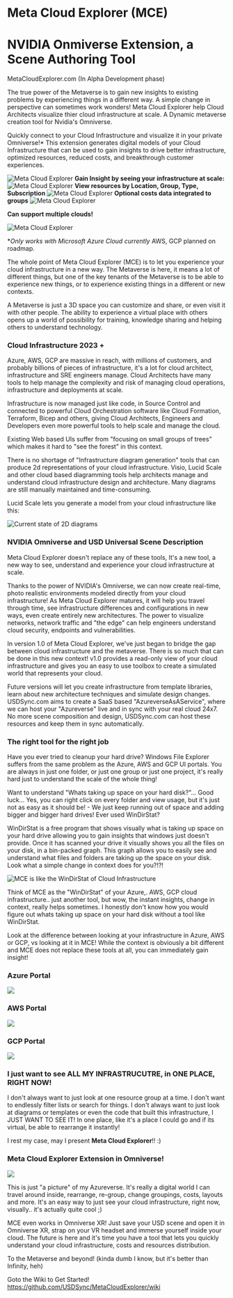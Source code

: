 # Meta Cloud Explorer (MCE)
# NVIDIA Onmiverse Extension, a Scene Authoring Tool

MetaCloudExplorer.com
(In Alpha Development phase)

The true power of the Metaverse is to gain new insights to existing problems by experiencing things in a different way.  A simple change in perspective can sometimes work wonders!  Meta Cloud Explorer help Cloud Architects visualize thier cloud infrastructure at scale.  A Dynamic metaverse creation tool for Nvidia's Omniverse.

Quickly connect to your Cloud Infrastructure and visualize it in your private Omniverse!*
This extension generates digital models of your Cloud Infrastructure that can be used to gain insights to drive better infrastructure, optimized resources, reduced costs, and breakthrough customer experiences.

![Meta Cloud Explorer](https://github.com/CloudArchitectLive/MetaCloudExplorer/blob/main/exts/meta.cloud.explorer.azure/data/resources/azurescaled.png)
**Gain Insight by seeing your infrastructure at scale:**
![Meta Cloud Explorer](https://github.com/CloudArchitectLive/MetaCloudExplorer/blob/main/exts/meta.cloud.explorer.azure/data/resources/resourcegroups.png)
**View resources by Location, Group, Type, Subscription**
![Meta Cloud Explorer](https://github.com/CloudArchitectLive/MetaCloudExplorer/blob/main/exts/meta.cloud.explorer.azure/data/resources/westus.png)
**Optional costs data integrated to groups**
![Meta Cloud Explorer](https://github.com/CloudArchitectLive/MetaCloudExplorer/blob/main/exts/meta.cloud.explorer.azure/data/resources/costs.png)

**Can support multiple clouds!**

![Meta Cloud Explorer](https://github.com/CloudArchitectLive/MetaCloudExplorer/blob/main/exts/meta.cloud.explorer.azure/data/resources/aws-azure-gcp.png)

**Only works with Microsoft Azure Cloud currently*
AWS, GCP planned on roadmap.

The whole point of Meta Cloud Explorer (MCE) is to let you experience your cloud infrastructure in a new way.  The Metaverse is here, it means a lot of different things, but one of the key tenants of the Metaverse is to be able to experience new things, or to experience existing things in a different or new contexts.

A Metaverse is just a 3D space you can customize and share, or even visit it with other people.  The ability to experience a virtual place with others opens up a world of possibility for training, knowledge sharing and helping others to understand technology.   

### Cloud Infrastructure 2023 +

Azure, AWS, GCP are massive in reach, with millions of customers, and probably billions of pieces of infrastructure, it's a lot for cloud architect, infrastructure and SRE engineers manage.  Cloud Architects have many tools to help manage the complexity and risk of managing cloud operations, infrastructure and deployments at scale.

Infrastructure is now managed just like code, in Source Control and connected to powerful Cloud Orchestration software like Cloud Formation, Terraform, Bicep and others, giving Cloud Architects, Engineers and Developers even more powerful tools to help scale and manage the cloud.

Existing Web based UIs suffer from "focusing on small groups of trees" which makes it hard to "see the forest" in this context.

There is no shortage of "Infrastructure diagram generation" tools that can produce 2d representations of your cloud infrastructure.  Visio, Lucid Scale and other cloud based diagramming tools help architects manage and understand cloud infrastructure design and architecture.  Many diagrams are still manually maintained and time-consuming. 

Lucid Scale lets you generate a model from your cloud infrastructure like this:

![Current state of 2D diagrams](https://d15shllkswkct0.cloudfront.net/wp-content/blogs.dir/1/files/2021/10/lucidscale-overview.png)

### NVIDIA Omniverse and USD Universal Scene Description

Meta Cloud Explorer doesn't replace any of these tools, It's a new tool, a new way to see, understand and experience your cloud infrastructure at scale.

Thanks to the power of NVIDIA's Omniverse, we can now create real-time, photo realistic environments modeled directly from your cloud infrastructure!
As Meta Cloud Explorer matures, it will help you travel through time, see infrastructure differences and configurations in new ways, even create entirely new architectures.  The power to visualize networks, network traffic and "the edge" can help engineers understand cloud security, endpoints and vulnerabilities. 

In version 1.0 of Meta Cloud Explorer, we've just began to bridge the gap between cloud infrastructure and the metaverse.  There is so much that can be done in this new context!  v1.0 provides a read-only view of your cloud infrastructure and gives you an easy to use toolbox to create a simulated world that represents your cloud.

Future versions will let you create infrastructure from template libraries, learn about new architecture techniques and simulate design changes.
USDSync.com aims to create a SaaS based "AzureverseAsAService", where we can host your "Azureverse" live and in sync with your real cloud 24x7.
No more scene composition and design, USDSync.com can host these resources and keep them in sync automatically.

### The right tool for the right job

Have you ever tried to cleanup your hard drive?  Windows File Explorer suffers from the same problem as the Azure, AWS and GCP UI portals.  You are always in just one folder, or just one group or just one project, it's really hard just to understand the scale of the whole thing!

Want to understand "Whats taking up space on your hard disk?"...  Good luck... Yes, you can right click on every folder and view usage, but it's just not as easy as it should be! - We just keep running out of space and adding bigger and bigger hard drives! Ever used WinDirStat?

WinDirStat is a free program that shows visually what is taking up space on your hard drive allowing you to gain insights that windows just doesn't provide.  Once it has scanned your drive it visually shows you all the files on your disk, in a bin-packed graph.  This graph allows you to easily see and understand what files and folders are taking up the space on your disk.  Look what a simple change in context does for you?!?!

![MCE is like the WinDirStat of Cloud Infrastructure](https://github.com/USDSync/MetaCloudExplorer/blob/ab0d10ca2035e5db79b426425c54b79eb70ad4d9/exts/meta.cloud.explorer.azure/data/resources/windirstat.png)

Think of MCE as the "WinDirStat" of your Azure,. AWS, GCP cloud infrastructure..  just another tool, but wow, the instant insights, change in context, really helps sometimes.  I honestly don't know how you would figure out whats taking up space on your hard disk without a tool like WinDirStat.

Look at the difference between looking at your infrastructure in Azure, AWS or GCP, vs looking at it in MCE!
While the context is obviously a bit different and MCE does not replace these tools at all, you can immediately gain insight!

### Azure Portal 
![](https://github.com/USDSync/MetaCloudExplorer/blob/0f864116d2b2ea3e65532fdf9f1b7105e79158ab/exts/meta.cloud.explorer.azure/data/resources/azure_resource_list.png)
### AWS Portal
![](https://github.com/USDSync/MetaCloudExplorer/blob/0f864116d2b2ea3e65532fdf9f1b7105e79158ab/exts/meta.cloud.explorer.azure/data/resources/aws_services_list.png)
### GCP Portal
![](https://github.com/USDSync/MetaCloudExplorer/blob/0f864116d2b2ea3e65532fdf9f1b7105e79158ab/exts/meta.cloud.explorer.azure/data/resources/google_cloud_ui.png)

### I just want to see ALL MY INFRASTRUCUTRE, in ONE PLACE, RIGHT NOW!
I don't always want to just look at one resource group at a time.  I don't want to endlessly filter lists or search for things. I don't always want to just look at diagrams or templates or even the code that built this infrastructure, I JUST WANT TO SEE IT!  In one place, like it's a place I could go and if its virtual, be able to rearrange it instantly!  

I rest my case, may I present **Meta Cloud Explorer**!! :)
### Meta Cloud Explorer Extension in Omniverse!
![](https://github.com/USDSync/MetaCloudExplorer/blob/0f864116d2b2ea3e65532fdf9f1b7105e79158ab/exts/meta.cloud.explorer.azure/data/resources/resourcegroups.png)

This is just "a picture" of my Azureverse.  It's really a digital world I can travel around inside, rearrange, re-group, change groupings, costs, layouts and more.  It's an easy way to just see your cloud infrastructure, right now, visually..  it's actually quite cool ;)

MCE even works in Omniverse XR!  Just save your USD scene and open it in Omniverse XR, strap on your VR headset and immerse yourself inside your cloud.  The future is here and it's time you have a tool that lets you quickly understand your cloud infrastructure, costs and resources distribution.

To the Metaverse and beyond! (kinda dumb I know, but it's better than Infinity, heh)

Goto the Wiki to Get Started!
https://github.com/USDSync/MetaCloudExplorer/wiki